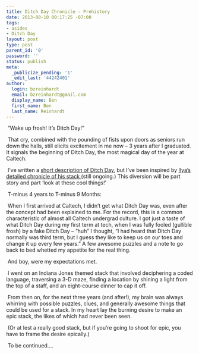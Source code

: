 ```yaml
---
title: Ditch Day Chronicle - Prehistory
date: 2013-08-10 00:17:25 -07:00
tags:
- asides
- Ditch Day
layout: post
type: post
parent_id: '0'
password: ''
status: publish
meta:
  _publicize_pending: '1'
  _edit_last: '44242401'
author:
  login: bzreinhardt
  email: bzreinhardt@gmail.com
  display_name: Ben
  first_name: Ben
  last_name: Reinhardt
---
```


<p> “Wake up frosh! It’s Ditch Day!”</p>
<p> That cry, combined with the pounding of fists upon doors as seniors run down the halls, still elicits excitement in me now – 3 years after I graduated. It signals the beginning of Ditch Day, the most magical day of the year at Caltech. </p>
<p> I’ve written a <a href="http://benjaminreinhardt.wordpress.com/2013/05/24/wake-up-frosh-its-ditch-day/" target="_blank">short description of Ditch Day</a>, but I’ve been inspired by <a href="http://ilyanep.wordpress.com/2013/07/05/what-is-caltechs-ditch-day/" target="_blank">Ilya’s detailed chronicle of his stack </a>(still ongoing.) This diversion will be part story and part ‘look at these cool things!’</p>
<p> T-minus 4 years to T-minus 9 Months:</p>
<p> When I first arrived at Caltech, I didn’t get what Ditch Day was, even after the concept had been explained to me. For the record, this is a common characteristic of almost all Caltech undergrad culture. I got just a taste of what Ditch Day during my first term at tech, when I was fully fooled (gullible frosh) by a fake Ditch Day – “huh” I thought, “I had heard that Ditch Day normally was third term, but I guess they like to keep us on our toes and change it up every few years.” A few awesome puzzles and a note to go back to bed whetted my appetite for the real thing.</p>
<p> And boy, were my expectations met.</p>
<p> I went on an Indiana Jones themed stack that involved deciphering a coded language, traversing a 3-D maze, finding a location by shining a light from the top of a staff, and an eight-course dinner to cap it off.</p>
<p> From then on, for the next three years (and after!), my brain was always whirring with possible puzzles, clues, and generally awesome things that could be used for a stack. In my heart lay the burning desire to make an epic stack, the likes of which had never been seen.</p>
<p> (Or at lest a really good stack, but if you’re going to shoot for epic, you have to frame the desire epically.)</p>
<p> To be continued….</p>
